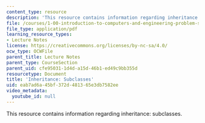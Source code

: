 ```yaml
---
content_type: resource
description: 'This resource contains information regarding inheritance: subclasses.'
file: /courses/1-00-introduction-to-computers-and-engineering-problem-solving-spring-2012/eab7ad6a45bf372d481365e3db7582ee_MIT1_00S12_Lec_13.pdf
file_type: application/pdf
learning_resource_types:
- Lecture Notes
license: https://creativecommons.org/licenses/by-nc-sa/4.0/
ocw_type: OCWFile
parent_title: Lecture Notes
parent_type: CourseSection
parent_uid: cfe95031-1d4d-a15d-46b1-ed49c9bb355d
resourcetype: Document
title: 'Inheritance: Subclasses'
uid: eab7ad6a-45bf-372d-4813-65e3db7582ee
video_metadata:
  youtube_id: null
---
```

This resource contains information regarding inheritance: subclasses.